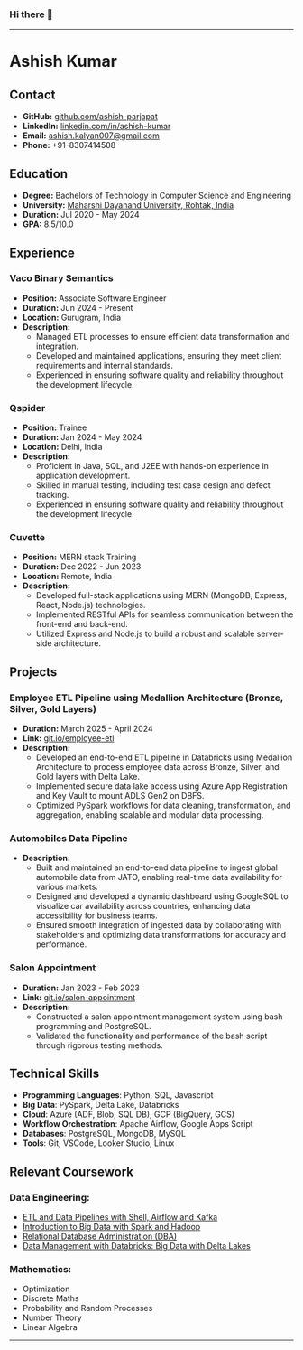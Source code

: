 ### Hi there 👋




---

# Ashish Kumar

## Contact
- **GitHub:** [github.com/ashish-parjapat](https://github.com/ashish-parjapat)
- **LinkedIn:** [linkedin.com/in/ashish-kumar](https://linkedin.com/in//ashish-kumar-6a2a0419b/)
- **Email:** ashish.kalyan007@gmail.com
- **Phone:** +91-8307414508


## Education
- **Degree:** Bachelors of Technology in Computer Science and Engineering
- **University:** [Maharshi Dayanand University, Rohtak, India](https://mdu.ac.in/)
- **Duration:** Jul 2020 - May 2024
- **GPA:** 8.5/10.0

## Experience

### Vaco Binary Semantics
- **Position:** Associate Software Engineer
- **Duration:** Jun 2024 - Present
- **Location:** Gurugram, India
- **Description:**
  - Managed ETL processes to ensure efficient data transformation and integration.
  - Developed and maintained applications, ensuring they meet client requirements and internal standards.
  - Experienced in ensuring software quality and reliability throughout the development lifecycle.



### Qspider
- **Position:** Trainee
- **Duration:** Jan 2024 - May 2024
- **Location:** Delhi, India
- **Description:**
  - Proficient in Java, SQL, and J2EE with hands-on experience in application development.
  - Skilled in manual testing, including test case design and defect tracking.
  - Experienced in ensuring software quality and reliability throughout the development lifecycle.

### Cuvette
- **Position:** MERN stack Training
- **Duration:** Dec 2022 - Jun 2023
- **Location:** Remote, India
- **Description:**
  - Developed full-stack applications using MERN (MongoDB, Express, React, Node.js) technologies.
  - Implemented RESTful APIs for seamless communication between the front-end and back-end.
  - Utilized Express and Node.js to build a robust and scalable server-side architecture.

## Projects
### Employee ETL Pipeline using Medallion Architecture (Bronze, Silver, Gold Layers) 
- **Duration:** March 2025 - April 2024
- **Link:** [git.io/employee-etl](https://github.com/ashish-parjapat/Employee-ETL-pipeline/tree/main)
- **Description:**
    - Developed an end-to-end ETL pipeline in Databricks using Medallion Architecture to process employee data across
     Bronze, Silver, and Gold layers with Delta Lake.
  - Implemented secure data lake access using Azure App Registration and Key Vault to mount ADLS Gen2 on DBFS.
  - Optimized PySpark workflows for data cleaning, transformation, and aggregation, enabling scalable and modular data
processing.
  
### Automobiles Data Pipeline
- **Description:**
   - Built and maintained an end-to-end data pipeline to ingest global automobile data from JATO, enabling real-time data
availability for various markets.
  - Designed and developed a dynamic dashboard using GoogleSQL to visualize car availability across countries, enhancing
data accessibility for business teams.
  - Ensured smooth integration of ingested data by collaborating with stakeholders and optimizing data transformations for
accuracy and performance.
  
### Salon Appointment
- **Duration:** Jan 2023 - Feb 2023
- **Link:** [git.io/salon-appointment](https://github.com/ashish-parjapat/salon-appointment)
- **Description:**
  - Constructed a salon appointment management system using bash programming and PostgreSQL.
  - Validated the functionality and performance of the bash script through rigorous testing methods.


## Technical Skills
- **Programming Languages**: Python, SQL, Javascript
- **Big Data**: PySpark, Delta Lake, Databricks
- **Cloud**: Azure (ADF, Blob, SQL DB), GCP (BigQuery, GCS)
- **Workflow Orchestration**: Apache Airflow, Google Apps Script
- **Databases**: PostgreSQL, MongoDB, MySQL
- **Tools**: Git, VSCode, Looker Studio, Linux

## Relevant Coursework
### Data Engineering:
- [ETL and Data Pipelines with Shell, Airflow and Kafka](https://coursera.org/share/8f15eca18c3586ba09af14d5158f7048)
- [Introduction to Big Data with Spark and Hadoop](https://coursera.org/share/14852fe593cdf6f91727b0d75433e555)
- [Relational Database Administration (DBA)](https://coursera.org/share/6cfcf01a0d0eb1f2df264ba4c8655b4d)
- [Data Management with Databricks: Big Data with Delta Lakes](https://coursera.org/share/cf0b02c919c9ec88ebedc8c07ed466fd)

### Mathematics:
- Optimization
- Discrete Maths
- Probability and Random Processes
- Number Theory
- Linear Algebra

---


